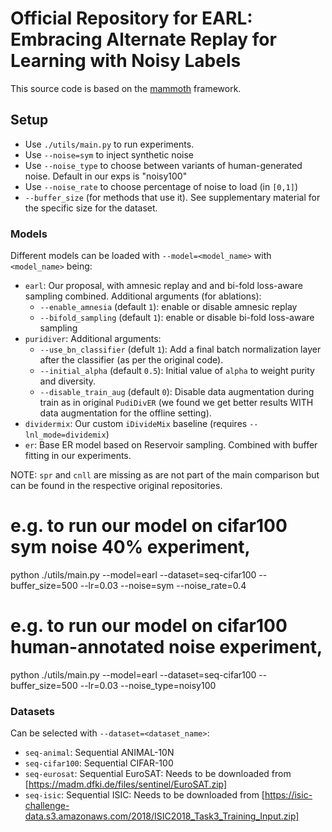 # Official Repository for EARL: Embracing Alternate Replay for Learning with Noisy Labels

This source code is based on the [mammoth](https://github.com/aimagelab/mammoth/) framework.

## Setup

+ Use `./utils/main.py` to run experiments.
+ Use `--noise=sym` to inject synthetic noise
+ Use `--noise_type` to choose between variants of human-generated noise. Default in our exps is "noisy100"
+ Use `--noise_rate` to choose percentage of noise to load (in `[0,1]`)
+ `--buffer_size` (for methods that use it). See supplementary material for the specific size for the dataset.

### Models

Different models can be loaded with `--model=<model_name>` with `<model_name>` being:
+ `earl`: Our proposal, with amnesic replay and and bi-fold loss-aware sampling combined. Additional arguments (for ablations):
    - `--enable_amnesia` (default `1`): enable or disable amnesic replay
    - `--bifold_sampling` (default `1`): enable or disable bi-fold loss-aware sampling
+ `puridiver`: Additional arguments:
    - `--use_bn_classifier` (defult `1`): Add a final batch normalization layer after the classifier (as per the original code).
    - `--initial_alpha` (default `0.5`): Initial value of `alpha` to weight purity and diversity.
    - `--disable_train_aug` (default `0`): Disable data augmentation during train as in original `PudiDivER` (we found we get better results WITH data augmentation for the offline setting).
+ `dividermix`: Our custom `iDivideMix` baseline (requires `--lnl_mode=dividemix`)
+ `er`: Base ER model based on Reservoir sampling. Combined with buffer fitting in our experiments.

NOTE: `spr` and `cnll` are missing as are not part of the main comparison but can be found in the respective original repositories.

# e.g. to run our model on cifar100 sym noise 40% experiment,
python ./utils/main.py --model=earl --dataset=seq-cifar100 --buffer_size=500 --lr=0.03 --noise=sym --noise_rate=0.4 
# e.g. to run our model on cifar100 human-annotated noise experiment,
python ./utils/main.py --model=earl --dataset=seq-cifar100 --buffer_size=500 --lr=0.03 --noise_type=noisy100 


### Datasets

Can be selected with `--dataset=<dataset_name>`:
+ `seq-animal`: Sequential ANIMAL-10N
+ `seq-cifar100`: Sequential CIFAR-100
+ `seq-eurosat`: Sequential EuroSAT: Needs to be downloaded from [https://madm.dfki.de/files/sentinel/EuroSAT.zip]
+ `seq-isic`: Sequential ISIC: Needs to be downloaded from [https://isic-challenge-data.s3.amazonaws.com/2018/ISIC2018_Task3_Training_Input.zip]
